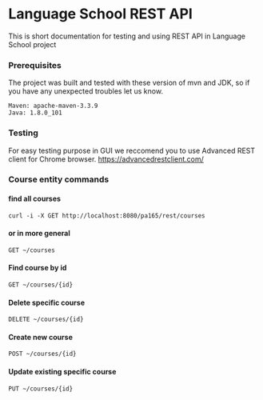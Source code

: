 # Language School REST API

This is short documentation for testing and using REST API in Language School project

### Prerequisites
The project was built and tested with these version of mvn and JDK, so if you have any unexpected troubles let us know.

```
Maven: apache-maven-3.3.9
Java: 1.8.0_101
```

### Testing
For easy testing purpose in GUI we reccomend you to use Advanced REST client for Chrome browser. https://advancedrestclient.com/

### Course entity commands
#### find all courses

```
curl -i -X GET http://localhost:8080/pa165/rest/courses
```
#### or in more general
```
GET ~/courses
```
#### Find course by id
```
GET ~/courses/{id}
```
#### Delete specific course
```
DELETE ~/courses/{id}
```
#### Create new course
```
POST ~/courses/{id}
```
#### Update existing specific course
```
PUT ~/courses/{id}
```

